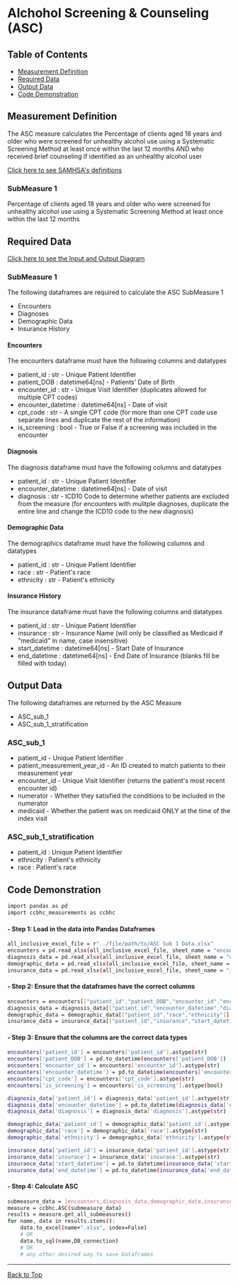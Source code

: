 # Alchohol Screening & Counseling (ASC)

## Table of Contents

- [Measurement Definition](#measurement-definition)
- [Required Data](#required-data)
- [Output Data](#output-data)
- [Code Demonstration](#code-demonstration)

## Measurement Definition

The ASC measure calculates the Percentage of clients aged 18 years and older who were
screened for unhealthy alcohol use using a Systematic Screening Method at least once within the
last 12 months AND who received brief counseling if identified as an unhealthy alcohol user

[Click here to see SAMHSA's definitions](https://www.samhsa.gov/sites/default/files/ccbhc-quality-measures-technical-specifications-manual.pdf)

### SubMeasure 1

Percentage of clients aged 18 years and older who were screened for unhealthy alcohol use
using a Systematic Screening Method at least once within the last 12 months

## Required Data

[Click here to see the Input and Output Diagram](https://github.com/Pesach-Tikvah-Hope-Development-Inc/CCBHC_Measurements/blob/main/ccbhc_measurements/diagrams/ASC%20Input%20Output%20Requirements.pdf)

### SubMeasure 1

The following dataframes are required to calculate the ASC SubMeasure 1
- Encounters
- Diagnoses
- Demographic Data
- Insurance History

#### Encounters

The encounters dataframe must have the following columns and datatypes
- patient_id : str - Unique Patient Identifier
- patient_DOB : datetime64[ns] - Patients' Date of Birth
- encounter_id : str - Unique Visit Identifier (duplicates allowed for multiple CPT codes)
- encounter_datetime : datetime64[ns] - Date of visit
- cpt_code : str - A single CPT code (for more than one CPT code use separate lines and duplicate the rest of the information)
- is_screening : bool -  True or False if a screening was included in the encounter

#### Diagnosis

The diagnosis dataframe must have the following columns and datatypes
- patient_id : str - Unique Patient Identifier
- encounter_datetime : datetime64[ns] - Date of visit
- diagnosis : str - ICD10 Code to determine whether patients are excluded from the measure (for encounters with mulitple diagnoses, duplicate the entire line and change the ICD10 code to the new diagnosis)

#### Demographic Data

The demographics dataframe must have the following columns and datatypes
- patient_id : str - Unique Patient Identifier
- race : str - Patient's race
- ethnicity : str - Patient's ethnicity

#### Insurance History

The insurance dataframe must have the following columns and datatypes
- patient_id : str - Unique Patient Identifier
- insurance : str - Insurance Name (will only be classified as Medicaid if "medicaid" in name, case insensitive)
- start_datetime : datetime64[ns] - Start Date of Insurance
- end_datetime : datetime64[ns] - End Date of Insurance (blanks fill be filled with today)

## Output Data

The following dataframes are returned by the ASC Measure
- ASC_sub_1
- ASC_sub_1_stratification

### ASC_sub_1

- patient_id - Unique Patient Identifier
- patient_measurement_year_id - An ID created to match patients to their measurement year
- encounter_id - Unique Visit Identifier (returns the patient's most recent encounter id)
- numerator - Whether they satisfied the conditions to be included in the numerator
- medicaid - Whether the patient was on medicaid ONLY at the time of the index visit


### ASC_sub_1_stratification

- patient_id : Unique Patient Identifier
- ethnicity : Patient's ethnicity
- race : Patient's race

## Code Demonstration

```sh
import pandas as pd
import ccbhc_measurements as ccbhc
```

#### - Step 1: Load in the data into Pandas Dataframes

```sh
all_inclusive_excel_file = r"../file/path/to/ASC Sub 1 Data.xlsx"
encounters = pd.read_xlsx(all_inclusive_excel_file, sheet_name = "encounters")
diagnosis_data = pd.read_xlsx(all_inclusive_excel_file, sheet_name = "diagnosis")
demographic_data = pd.read_xlsx(all_inclusive_excel_file, sheet_name = "demographic")
insurance_data = pd.read_xlsx(all_inclusive_excel_file, sheet_name = "insurance")
```

#### - Step 2: Ensure that the dataframes have the correct columns

```sh
encounters = encounters[["patient_id","patient_DOB","encounter_id","encounter_datetime","cpt_code","is_screening"]].copy()
diagnosis_data = diagnosis_data[["patient_id","encounter_datetime","diagnosis"]].copy()
demographic_data = demographic_data[["patient_id","race","ethnicity"]].copy()
insurance_data = insurance_data[["patient_id","insurance","start_datetime","end_datetime"]].copy()
```

#### - Step 3: Ensure that the columns are the correct data types

```sh
encounters['patient_id'] = encounters['patient_id'].astype(str)
encounters['patient_DOB'] = pd.to_datetime(encounters['patient_DOB'])
encounters['encounter_id'] = encounters['encounter_id'].astype(str)
encounters['encounter_datetime'] = pd.to_datetime(encounters['encounter_datetime'])
encounters['cpt_code'] = encounters['cpt_code'].astype(str)
encounters['is_screening'] = encounters['is_screening'].astype(bool)

diagnosis_data['patient_id'] = diagnosis_data['patient_id'].astype(str)
diagnosis_data['encounter_datetime'] = pd.to_datetime(diagnosis_data['encounter_datetime'])
diagnosis_data['diagnosis'] = diagnosis_data['diagnosis'].astype(str)

demographic_data['patient_id'] = demographic_data['patient_id'].astype(str)
demographic_data['race'] = demographic_data['race'].astype(str)
demographic_data['ethnicity'] = demographic_data['ethnicity'].astype(str)

insurance_data['patient_id'] = insurance_data['patient_id'].astype(str)
insurance_data['insurace'] = insurance_data['insurace'].astype(str)
insurance_data['start_datetime'] = pd.to_datetime(insurance_data['start_datetime'])
insurance_data['end_datetime'] = pd.to_datetime(insurance_data['end_datetime'])
```

#### - Step 4: Calculate ASC

```sh
submeasure_data = [encounters,diagnosis_data,demographic_data,insurance_data]
measure = ccbhc.ASC(submeasure_data)
results = measure.get_all_submeasures()
for name, data in results.items():
    data.to_excel(name+".xlsx", index=False)
    # OR
    data.to_sql(name,DB_connection)
    # OR 
    # any other desired way to save Dataframes
```

<hr>

[Back to Top](#ccbhc-measurements)
